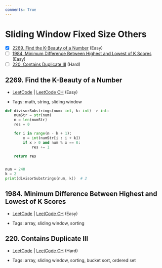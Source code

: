 ```yaml
---
comments: True
---
```


# Sliding Window Fixed Size Others

- [x] [2269. Find the K-Beauty of a Number](https://leetcode.cn/problems/find-the-k-beauty-of-a-number/) (Easy)
- [ ] [1984. Minimum Difference Between Highest and Lowest of K Scores](https://leetcode.cn/problems/minimum-difference-between-highest-and-lowest-of-k-scores/) (Easy)
- [ ] [220. Contains Duplicate III](https://leetcode.cn/problems/contains-duplicate-iii/) (Hard)

## 2269. Find the K-Beauty of a Number

-   [LeetCode](https://leetcode.com/problems/find-the-k-beauty-of-a-number/) | [LeetCode CH](https://leetcode.cn/problems/find-the-k-beauty-of-a-number/) (Easy)

-   Tags: math, string, sliding window

```python title="2269. Find the K-Beauty of a Number - Python Solution"
def divisorSubstrings(num: int, k: int) -> int:
    numStr = str(num)
    n = len(numStr)
    res = 0

    for i in range(n - k + 1):
        x = int(numStr[i : i + k])
        if x > 0 and num % x == 0:
            res += 1

    return res


num = 240
k = 2
print(divisorSubstrings(num, k))  # 2

```

## 1984. Minimum Difference Between Highest and Lowest of K Scores

-   [LeetCode](https://leetcode.com/problems/minimum-difference-between-highest-and-lowest-of-k-scores/) | [LeetCode CH](https://leetcode.cn/problems/minimum-difference-between-highest-and-lowest-of-k-scores/) (Easy)

-   Tags: array, sliding window, sorting

## 220. Contains Duplicate III

-   [LeetCode](https://leetcode.com/problems/contains-duplicate-iii/) | [LeetCode CH](https://leetcode.cn/problems/contains-duplicate-iii/) (Hard)

-   Tags: array, sliding window, sorting, bucket sort, ordered set
